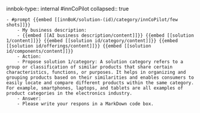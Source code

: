 innbok-type:: internal
#innCoPilot
collapsed:: true

	- #prompt {{embed [[innBoK/solution-(id)/category/innCoPilot/few shots]]}}
		- My business description:
		- {{embed [[AI business description/content]]}} {{embed [[solution 1/content]]}} {{embed [[solution id/category/content]]}} {{embed [[solution id/offerings/content]]}} {{embed [[solution id/components/content]]}}
		- Action:
		- Propose solution 1/category: A solution category refers to a group or classification of similar products that share certain characteristics, functions, or purposes. It helps in organizing and grouping products based on their similarities and enables consumers to easily locate and compare different products within the same category. For example, smartphones, laptops, and tablets are all examples of product categories in the electronics industry.
		- Answer:
		- Please write your respons in a MarkDown code box.